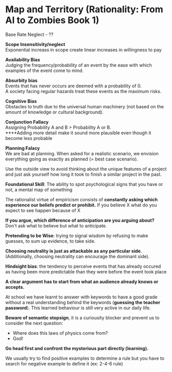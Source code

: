 # Map and Territory \(Rationality: From AI to Zombies Book 1\)

Base Rate Neglect -  ??

**Scope Insensitivity/neglect**   
Exponential increass in scope create linear increases in willingness to pay  
  
**Availability Bias**   
Judging the frequency/probability of an event by the ease with which examples of the event come to mind.  
  
**Absurbity bias**  
Events that has never occurs are deemed with a probability of 0.  
A society facing regular hazards treat these events as the maximum risks.

**Cognitive Bias**  
Obstacles to truth due to the universal human machinery \(not based on the amount of knowledge or cultural background\).  
  
**Conjunction Fallacy**  
Assigning Probability A and B &gt; Probability A or B.  
****Adding more detail make it sound more plausible even though it become less probable

**Planning Falacy**   
We are bad at planning. When asked for a realistic scenario, we envision everything going as exactly as planned \(= best case scenario\).  
  
Use the outside view to avoid thinking about the unique features of a project and just ask yourself how long it took to finish a similar project in the past.

**Foundational Skill**: The ability to spot psychological signs that you have or not, a mental map of something

The rationalist virtue of empiricism consists of **constantly asking which experience our beliefs predict or prohibit.** If you believe X what do you expect to see happen because of X

**If you argue, which difference of anticipation are you arguing about?** Don't ask what to believe but what to anticipate.

**Pretending to be Wise**: trying to signal wisdom by refusing to make guesses, to sum up evidence, to take side.

**Choosing neutrality is just as attackable as any particular side**. \(Additionally, choosing neutrality can encourage the dominant side\).

**Hindsight bias**: the tendency to perceive events that has already occured as having been more predictable than they were before the event took place

**A clear argument has to start from what an audience already knows or accepts.**

At school we have learnt to answer with keywords to have a good grade without a real understanding behind the keywords \(**guessing the teacher password**\). This learned behaviour is still very active in our daily life.

**Beware of semantic stopsign**, it is a curiousity blocker and prevent us to consider the next question:  
- Where does this laws of physics come from?  
- God!   
  
**Go head first and confront the mysterious part directly \(learning\).**

We usually try to find positive examples to determine a rule but you have to search for negative example to define it \(ex: 2-4-6 rule\)




